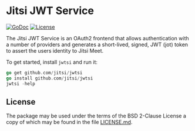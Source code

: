 # Jitsi JWT Service

[![GoDoc](https://godoc.org/github.com/jitsi/jwtsi?status.svg)](https://godoc.org/github.com/jitsi/jwtsi)
[![License](https://img.shields.io/badge/license-FreeBSD-blue.svg)](https://opensource.org/licenses/BSD-2-Clause)

The Jitsi JWT Service is an OAuth2 frontend that allows authentication with a
number of providers and generates a short-lived, signed, JWT (jot) token to
assert the users identity to Jitsi Meet.

To get started, install `jwtsi` and run it:

```go
go get github.com/jitsi/jwtsi
go install github.com/jitsi/jwtsi
jwtsi -help
```

## License

The package may be used under the terms of the BSD 2-Clause License a copy of
which may be found in the file [LICENSE.md][LICENSE].

[LICENSE]: ./LICENSE.md
